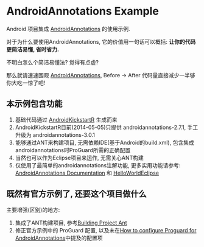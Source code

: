 # AndroidAnnotations Example
Android 项目集成 [AndroidAnnotations](https://github.com/excilys/androidannotations) 的使用示例.

对于为什么要使用AndroidAnnotations, 它的价值用一句话可以概括: **让你的代码更简洁易懂, 省时省力.**

不明白怎么个简洁易懂法? 觉得有点虚?

那么就请速速围观 [AndroidAnnotations](http://androidannotations.org/), Before -> After 代码量直接减少一半够你大吃一惊了吧!

## 本示例包含功能
1. 基础代码通过 [AndroidKickstartR](http://androidkickstartr.com/) 生成而来
2. AndroidKickstartR目前(2014-05-05)只提供 androidannotations-2.7.1, 手工升级为 androidannotations-3.0.1
3. 能够通过ANT来构建项目, 无需依赖IDE(基于Android的build.xml), 包含集成androidannotations时ProGuard所需的正确配置
4. 当然也可以作为Eclipse项目来运作, 无需关心ANT构建
5. 仅使用了最简单的androidannotations注解功能, 更多实用功能请参考: [AndroidAnnotations Documentation](https://github.com/excilys/androidannotations/wiki) 和 [HelloWorldEclipse](https://github.com/excilys/androidannotations/tree/develop/examples/HelloWorldEclipse)

## 既然有官方示例了, 还要这个项目做什么
主要增强(区别)的地方:

1. 集成了ANT构建项目, 参考[Building Project Ant](https://github.com/excilys/androidannotations/wiki/Building-Project-Ant)
2. 修正官方示例中的 ProGuard 配置, 以及未在[How to configure Proguard for AndroidAnnotations](https://github.com/excilys/androidannotations/wiki/Proguard)中提及的配置项